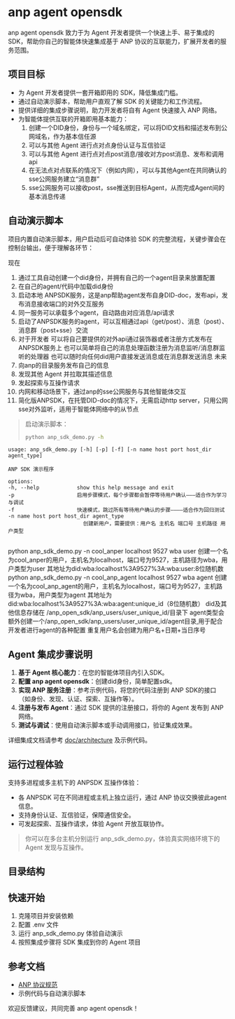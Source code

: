 # anp agent opensdk

anp agent opensdk 致力于为 Agent 开发者提供一个快速上手、易于集成的 SDK，帮助你自己的智能体快速集成基于 ANP 协议的互联能力，扩展开发者的服务范围。

## 项目目标

- 为 Agent 开发者提供一套开箱即用的 SDK，降低集成门槛。
- 通过自动演示脚本，帮助用户直观了解 SDK 的关键能力和工作流程。
- 提供详细的集成步骤说明，助力开发者将自有 Agent 快速接入 ANP 网络。
- 为智能体提供互联的开箱即用基本能力：
    1. 创建一个DID身份，身份与一个域名绑定，可以将DID文档和描述发布到公网域名，作为基本信任源
    2. 可以与其他 Agent 进行点对点身份认证与互信验证
    3. 可以与其他 Agent 进行点对点post消息/接收对方post消息、发布和调用api
    4. 在无法点对点联系的情况下（例如内网），可以与其他Agent在共同确认的sse公网服务建立“消息群”
    5. sse公网服务可以接收post，sse推送到目标Agent，从而完成Agent间的基本消息传递

## 自动演示脚本

项目内置自动演示脚本，用户启动后可自动体验 SDK 的完整流程，关键步骤会在控制台输出，便于理解各环节：

现在
1. 通过工具自动创建一个did身份，并拥有自己的一个agent目录来放置配置
2. 在自己的agent/代码中加载did身份
2. 启动本地 ANPSDK服务，这是anp帮助agent发布自身DID-doc，发布api，发布消息接收端口的对外交互服务
3. 同一服务可以承载多个agent，自动路由对应消息/api请求
4. 启动了ANPSDK服务的agent，可以互相通过api（get/post）、消息（post）、消息群（post+sse）交流
5. 对于开发者
    可以将自己要提供的对外api通过装饰器或者注册方式发布在ANPSDK服务上
    也可以简单将自己的消息处理函数注册为消息监听/消息群监听的处理器
    也可以随时向任何did用户直接发送消息或在消息群发送消息
未来
1. 向anp的目录服务发布自己的信息
2. 发现其他 Agent 并拉取其描述信息
3. 发起探索与互操作请求
4. 内网和移动场景下，通过anp的sse公网服务与其他智能体交互
5. 简化版ANPSDK，在托管DID-doc的情况下，无需启动http server，只用公网sse对外监听，适用于智能体网络中的从节点

> 启动演示脚本：
>
> ```bash
> python anp_sdk_demo.py -h

    usage: anp_sdk_demo.py [-h] [-p] [-f] [-n name host port host_dir agent_type]

    ANP SDK 演示程序

    options:
    -h, --help            show this help message and exit
    -p                    启用步骤模式，每个步骤都会暂停等待用户确认———适合作为学习与调试
    -f                    快速模式，跳过所有等待用户确认的步骤————适合作为回归测试
    -n name host port host_dir agent_type
                            创建新用户，需要提供：用户名 主机名 端口号 主机路径 用户类型
> ```
>
python anp_sdk_demo.py -n cool_anper localhost 9527 wba user
创建一个名为cool_anper的用户，主机名为localhost，端口号为9527，主机路径为wba，用户类型为user
其地址为did:wba:localhost%3A9527%3A:wba:user:8位随机数
python anp_sdk_demo.py -n cool_anp_agent localhost 9527 wba agent
创建一个名为cool_anp_agent的用户，主机名为localhost，端口号为9527，主机路径为wba，用户类型为agent
其地址为did:wba:localhost%3A9527%3A:wba:agent:unique_id（8位随机数）
did及其他信息存储在 /anp_open_sdk/anp_users/user_unique_id/目录下
agent类型会额外创建一个/anp_open_sdk/anp_users/user_unique_id/agent目录,用于配合开发者进行agent的各种配置
重复用户名会创建为用户名+日期+当日序号




## Agent 集成步骤说明

1. **基于 Agent 核心能力**：在您的智能体项目内引入SDK。
2. **配置 anp agent opensdk**：创建did身份，简单配置sdk。
3. **实现 ANP 服务注册**：参考示例代码，将您的代码注册到 ANP SDK的接口（如身份、发现、认证、探索、互操作等）。
4. **注册与发布 Agent**：通过 SDK 提供的注册接口，将你的 Agent 发布到 ANP 网络。
5. **测试与调试**：使用自动演示脚本或手动调用接口，验证集成效果。

详细集成文档请参考 [doc/architecture](doc/architecture/) 及示例代码。

## 运行过程体验

支持多进程或多主机下的 ANPSDK 互操作体验：

- 各 ANPSDK 可在不同进程或主机上独立运行，通过 ANP 协议交换彼此agent信息。
- 支持身份认证、互信验证，保障通信安全。
- 可发起探索、互操作请求，体验 Agent 开放互联协作。

> 你可以在多台主机分别运行 anp_sdk_demo.py，体验真实网络环境下的 Agent 发现与互操作。

## 目录结构



## 快速开始

1. 克隆项目并安装依赖
2. 配置 .env 文件
3. 运行 anp_sdk_demo.py 体验自动演示
4. 按照集成步骤将 SDK 集成到你的 Agent 项目

## 参考文档

- [ANP 协议规范](https://github.com/agent-network-protocol/AgentNetworkProtocol)
- 示例代码与自动演示脚本

欢迎反馈建议，共同完善 anp agent opensdk！
